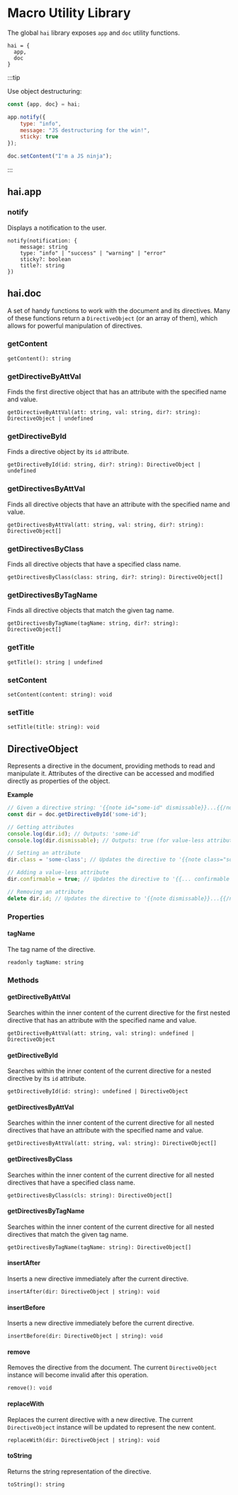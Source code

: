 # Macro Utility Library

The global `hai` library exposes `app` and `doc` utility functions.

```
hai = {
  app,
  doc
}
```

:::tip

Use object destructuring:

```javascript
const {app, doc} = hai;

app.notify({
    type: "info", 
    message: "JS destructuring for the win!",
    sticky: true
});

doc.setContent("I'm a JS ninja");
```

:::

## hai.app

### notify

Displays a notification to the user.

```
notify(notification: {
    message: string
    type: "info" | "success" | "warning" | "error"
    sticky?: boolean
    title?: string
})
```

## hai.doc

A set of handy functions to work with the document and its directives. Many of these functions return a `DirectiveObject` (or an array of them), which allows for powerful manipulation of directives.

### getContent
```
getContent(): string
```

### getDirectiveByAttVal
Finds the first directive object that has an attribute with the specified name and value.
```
getDirectiveByAttVal(att: string, val: string, dir?: string): DirectiveObject | undefined
```

### getDirectiveById
Finds a directive object by its `id` attribute.
```
getDirectiveById(id: string, dir?: string): DirectiveObject | undefined
```

### getDirectivesByAttVal
Finds all directive objects that have an attribute with the specified name and value.
```
getDirectivesByAttVal(att: string, val: string, dir?: string): DirectiveObject[]
```

### getDirectivesByClass
Finds all directive objects that have a specified class name.
```
getDirectivesByClass(class: string, dir?: string): DirectiveObject[]
```

### getDirectivesByTagName
Finds all directive objects that match the given tag name.
```
getDirectivesByTagName(tagName: string, dir?: string): DirectiveObject[]
```

### getTitle
```
getTitle(): string | undefined
```

### setContent
```
setContent(content: string): void
```

### setTitle
```
setTitle(title: string): void
```

## DirectiveObject

Represents a directive in the document, providing methods to read and manipulate it. Attributes of the directive can be accessed and modified directly as properties of the object.

**Example**

```javascript
// Given a directive string: '{{note id="some-id" dismissable}}...{{/note}}'
const dir = doc.getDirectiveById('some-id');

// Getting attributes
console.log(dir.id); // Outputs: 'some-id'
console.log(dir.dismissable); // Outputs: true (for value-less attributes)

// Setting an attribute
dir.class = 'some-class'; // Updates the directive to '{{note class="some-class" id="some-id" dismissable}}...{{/note}}}}'

// Adding a value-less attribute
dir.confirmable = true; // Updates the directive to '{{... confirmable dismissable}}'

// Removing an attribute
delete dir.id; // Updates the directive to '{{note dismissable}}...{{/note}}'
```

### Properties

#### tagName
The tag name of the directive.
```
readonly tagName: string
```

### Methods

#### getDirectiveByAttVal
Searches within the inner content of the current directive for the first nested directive that has an attribute with the specified name and value.
```
getDirectiveByAttVal(att: string, val: string): undefined | DirectiveObject
```

#### getDirectiveById
Searches within the inner content of the current directive for a nested directive by its `id` attribute.
```
getDirectiveById(id: string): undefined | DirectiveObject
```

#### getDirectivesByAttVal
Searches within the inner content of the current directive for all nested directives that have an attribute with the specified name and value.
```
getDirectivesByAttVal(att: string, val: string): DirectiveObject[]
```

#### getDirectivesByClass
Searches within the inner content of the current directive for all nested directives that have a specified class name.
```
getDirectivesByClass(cls: string): DirectiveObject[]
```

#### getDirectivesByTagName
Searches within the inner content of the current directive for all nested directives that match the given tag name.
```
getDirectivesByTagName(tagName: string): DirectiveObject[]
```

#### insertAfter
Inserts a new directive immediately after the current directive.
```
insertAfter(dir: DirectiveObject | string): void
```

#### insertBefore
Inserts a new directive immediately before the current directive.
```
insertBefore(dir: DirectiveObject | string): void
```

#### remove
Removes the directive from the document. The current `DirectiveObject` instance will become invalid after this operation.
```
remove(): void
```

#### replaceWith
Replaces the current directive with a new directive. The current `DirectiveObject` instance will be updated to represent the new content.
```
replaceWith(dir: DirectiveObject | string): void
```

#### toString
Returns the string representation of the directive.
```
toString(): string
```
